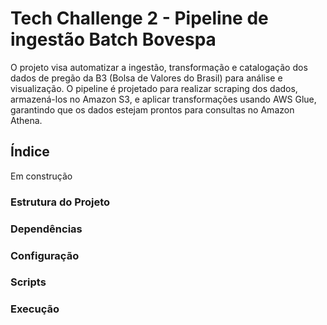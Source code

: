 # Tech Challenge 2 - Pipeline de ingestão Batch Bovespa

O projeto visa automatizar a ingestão, transformação e catalogação dos dados de pregão da B3 (Bolsa de Valores do Brasil) para análise e visualização. O pipeline é projetado para realizar scraping dos dados, armazená-los no Amazon S3, e aplicar transformações usando AWS Glue, garantindo que os dados estejam prontos para consultas no Amazon Athena.

## Índice

Em construção

### Estrutura do Projeto

### Dependências

### Configuração

### Scripts

### Execução

